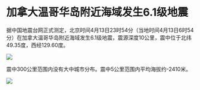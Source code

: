 # 加拿大温哥华岛附近海域发生6.1级地震

据中国地震台网正式测定，北京时间4月13日23时54分（当地时间4月13日6时54分）在加拿大温哥华岛附近海域发生6.1级地震，震源深度10公里，震中位于北纬49.35度，西经129.60度。

![](https://inews.gtimg.com/om_bt/OIEHG14kPGKBIhdSuX2dS4f-q6jTcuFAo5QupL9n2k5NIAA/1000)

震中300公里范围内没有大中城市分布。震中5公里范围内平均海拔约-2410米。

![](https://inews.gtimg.com/om_bt/O83dHIrOIhkf4BoVkLzCWnJryS_8U7GcewpvmVTmPezZIAA/1000)

